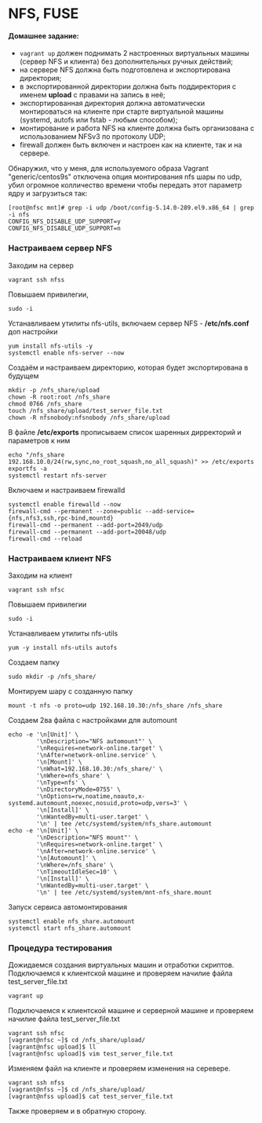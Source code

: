 # NFS, FUSE
#### Домашнее задание:
- `vagrant up` должен поднимать 2 настроенных виртуальных машины (сервер NFS и клиента) без дополнительных ручных действий; 
- на сервере NFS должна быть подготовлена и экспортирована директория; 
- в экспортированной директории должна быть поддиректория с именем __upload__ с правами на запись в неё; 
- экспортированная директория должна автоматически монтироваться на клиенте при старте виртуальной машины (systemd, autofs или fstab -  любым способом); 
- монтирование и работа NFS на клиенте должна быть организована с использованием NFSv3 по протоколу UDP; 
- firewall должен быть включен и настроен как на клиенте, так и на сервере. 


Обнаружил, что у меня, для используемого образа Vagrant "generic/centos9s" отключена опция монтирования nfs шары по udp, убил огромное колличество времени чтобы передать этот параметр ядру и загрузиться так:
```shell
[root@nfsc mnt]# grep -i udp /boot/config-5.14.0-289.el9.x86_64 | grep -i nfs
CONFIG_NFS_DISABLE_UDP_SUPPORT=y
CONFIG_NFS_DISABLE_UDP_SUPPORT=n
```
### Настраиваем сервер NFS
Заходим на сервер 
```shell
vagrant ssh nfss
```
Повышаем привилегии, 
```shell
sudo -i 
```
Устанавливаем утилиты nfs-utils, включаем сервер NFS - __/etc/nfs.conf__ доп настройки
```shell
yum install nfs-utils -y
systemctl enable nfs-server --now 
``` 
Создаём и настраиваем директорию, которая будет экспортирована в будущем 
```shell 
mkdir -p /nfs_share/upload
chown -R root:root /nfs_share
chmod 0766 /nfs_share
touch /nfs_share/upload/test_server_file.txt
chown -R nfsnobody:nfsnobody /nfs_share/upload
```
В файле __/etc/exports__ прописываем список шаренных дирректорий и параметров к ним
```shell
echo "/nfs_share 192.168.10.0/24(rw,sync,no_root_squash,no_all_squash)" >> /etc/exports
exportfs -a
systemctl restart nfs-server
```
Включаем и настраиваем firewalld
```shell 
systemctl enable firewalld --now 
firewall-cmd --permanent --zone=public --add-service={nfs,nfs3,ssh,rpc-bind,mountd}
firewall-cmd --permanent --add-port=2049/udp
firewall-cmd --permanent --add-port=20048/udp
firewall-cmd --reload
``` 

### Настраиваем клиент NFS
Заходим на клиент 
```shell
vagrant ssh nfsс
```
Повышаем привилегии
```shell
sudo -i 
```
Устанавливаем утилиты nfs-utils
```shell
yum -y install nfs-utils autofs
```
Создаем папку
```shell
sudo mkdir -p /nfs_share/
```
Монтируем шару с созданную папку
```shell
mount -t nfs -o proto=udp 192.168.10.30:/nfs_share /nfs_share
```
Создаем 2ва файла с настройками для automount
```shell
echo -e '\n[Unit]' \
        '\nDescription="NFS automount"' \
        '\nRequires=network-online.target' \
        '\nAfter=network-online.service' \
        '\n[Mount]' \
        '\nWhat=192.168.10.30:/nfs_share/' \
        '\nWhere=nfs_share' \
        '\nType=nfs' \
        '\nDirectoryMode=0755' \
        '\nOptions=rw,noatime,noauto,x-systemd.automount,noexec,nosuid,proto=udp,vers=3' \
        '\n[Install]' \
        '\nWantedBy=multi-user.target' \
        '\n' | tee /etc/systemd/system/nfs_share.automount
echo -e '\n[Unit]' \
        '\nDescription="NFS mount"' \
        '\nRequires=network-online.target' \
        '\nAfter=network-online.service' \
        '\n[Automount]' \
        '\nWhere=/nfs_share' \
        '\nTimeoutIdleSec=10' \
        '\n[Install]' \
        '\nWantedBy=multi-user.target' \
        '\n' | tee /etc/systemd/system/mnt-nfs_share.mount
```

Запуск сервиса автомонтирования
```shell
systemctl enable nfs_share.automount
systemctl start nfs_share.automount
```

### Процедура тестирования
Дожидаемся создания виртуальных машин и отработки скриптов.  
Подключаемся к клиентской машине и проверяем начилие файла test_server_file.txt
```shell
vagrant up
```
Подключаемся к клиентской машине и серверной машине и проверяем начилие файла test_server_file.txt
```shell
vagrant ssh nfsc
[vagrant@nfsc ~]$ cd /nfs_share/upload/
[vagrant@nfsc upload]$ ll
[vagrant@nfsc upload]$ vim test_server_file.txt
```

Изменяем файл на клиенте и проверяем изменения на серевере.
```shell
vagrant ssh nfss
[vagrant@nfss ~]$ cd /nfs_share/upload/
[vagrant@nfss upload]$ cat test_server_file.txt
```

Также проверяем и в обратную сторону.